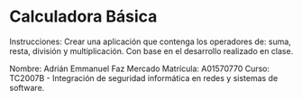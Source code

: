 # Calculadora Básica

Instrucciones: Crear una aplicación que contenga los operadores de: suma, resta, división y multiplicación. Con base en el desarrollo realizado en clase.

Nombre: Adrián Emmanuel Faz Mercado
Matrícula: A01570770
Curso: TC2007B -  Integración de seguridad informática en redes y sistemas de software.
